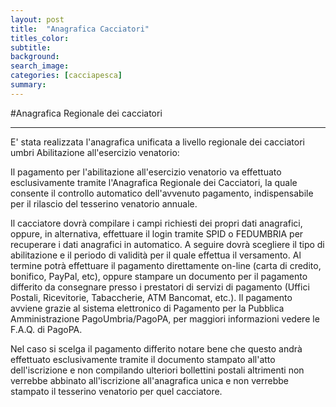 ```yaml
---
layout: post
title:  "Anagrafica Cacciatori"
titles_color:
subtitle:
background:
search_image:
categories: [cacciapesca]
summary:
---
```


#Anagrafica Regionale dei cacciatori

---

E' stata realizzata l'anagrafica unificata a livello regionale dei cacciatori umbri
Abilitazione all'esercizio venatorio:



Il pagamento per l'abilitazione all'esercizio venatorio va effettuato esclusivamente tramite l'Anagrafica Regionale dei Cacciatori, la quale consente il controllo automatico dell'avvenuto pagamento, indispensabile per il rilascio del tesserino venatorio annuale.

Il cacciatore dovrà compilare i campi richiesti dei propri dati anagrafici, oppure, in alternativa, effettuare il login tramite SPID o FEDUMBRIA per recuperare i dati anagrafici in automatico. A seguire dovrà scegliere il tipo di abilitazione e il periodo di validità per il quale effettua il versamento. Al termine potrà effettuare il pagamento direttamente on-line (carta di credito, bonifico, PayPal, etc), oppure stampare un documento per il pagamento differito da consegnare presso i prestatori di servizi di pagamento (Uffici Postali, Ricevitorie, Tabaccherie, ATM Bancomat, etc.). Il pagamento avviene grazie al sistema elettronico di Pagamento per la Pubblica Amministrazione PagoUmbria/PagoPA, per maggiori informazioni vedere le F.A.Q. di PagoPA.

Nel caso si scelga il pagamento differito notare bene che questo andrà effettuato esclusivamente tramite il documento stampato all'atto dell'iscrizione e non compilando ulteriori bollettini postali altrimenti non verrebbe abbinato all'iscrizione all'anagrafica unica e non verrebbe stampato il tesserino venatorio per quel cacciatore.

